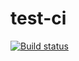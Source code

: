 # test-ci

[![Build status](https://ci.appveyor.com/api/projects/status/s1o9m8dv0qwbyqxc?svg=true)](https://ci.appveyor.com/project/Kakapopa228/ajs-test-ci)